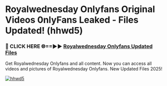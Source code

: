 # Royalwednesday Onlyfans Original Videos 0nlyFans Leaked - Files Updated! (hhwd5)

<h3>🔴 CLICK HERE 🌐==►► <a href="https://tinyurl.com/2m67pmp6" rel="nofollow">Royalwednesday Onlyfans Updated Files</a></h3>

Get Royalwednesday Onlyfans and all content. Now you can access all videos and pictures of Royalwednesday Onlyfans. New Updated Files 2025!

[![hhwd5](https://i.imgur.com/H4QAA4z.gif)](https://tinyurl.com/2m67pmp6)